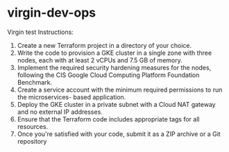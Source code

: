 # virgin-dev-ops
Virgin  test
Instructions:
1. Create a new Terraform project in a directory of your choice.
2. Write the code to provision a GKE cluster in a single zone with three nodes, each with at least
2 vCPUs and 7.5 GB of memory.
3. Implement the required security hardening measures for the nodes, following the CIS Google
Cloud Computing Platform Foundation Benchmark.
4. Create a service account with the minimum required permissions to run the microservices-
based application.
5. Deploy the GKE cluster in a private subnet with a Cloud NAT gateway and no external IP
addresses.
6. Ensure that the Terraform code includes appropriate tags for all resources.
7. Once you&#39;re satisfied with your code, submit it as a ZIP archive or a Git repository